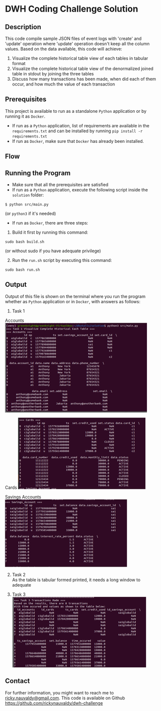 # DWH Coding Challenge Solution

## Description
This code compile sample JSON files of event logs with 'create' and 'update' operation where 'update' operation doesn't keep all the column values. Based on the data available, this code will achieve:

1. Visualize the complete historical table view of each tables in tabular format
2. Visualize the complete historical table view of the denormalized joined table in stdout by joining the three tables 
3. Discuss how many transactions has been made, when did each of them occur, and how much the value of each transaction

## Prerequisites
This project is available to run as a standalone `Python` application or by running it as `Docker`. 
- If run as a `Python` application, list of requirements are available in the `requirements.txt` and can be installed by running `pip install -r requirements.txt`
- If run as `Docker`, make sure that `Docker` has already been installed.

## Flow

## Running the Program
- Make sure that all the prerequisites are satisfied
- If run as a `Python` application, execute the following script inside the `solution` folder:
```
$ python src/main.py
```
(or `python3` if it's needed)
- If run as `Docker`, there are three steps:
1. Build it first by running this command:

```
sudo bash build.sh
```

(or without sudo if you have adequate privilege)

2. Run the `run.sh` script by executing this command:

```
sudo bash run.sh
```

## Output
Output of this file is shown on the terminal where you run the program whether as `Python` application or in `Docker`, with answers as follows:
1. Task 1

Accounts
![Alt text](img/T1_accounts.png?raw=true, "Title")

Cards
![Alt text](img/T1_cards.png?raw=true, "Title")

Savings Accounts
![Alt text](img/T1_savings.png?raw=true, "Title")

2. Task 2
<br> As the table is tabular formed printed, it needs a long window to adequate

3. Task 3
![Alt text](img/T3.png?raw=true, "Title")

## Contact
For further information, you might want to reach me to ricky.nauvaldy@gmail.com. This code is available on Github https://github.com/rickynauvaldy/dwh-challenge